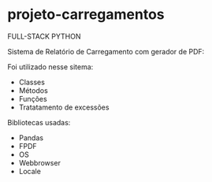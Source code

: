 # projeto-carregamentos

FULL-STACK PYTHON

Sistema de Relatório de Carregamento com gerador de PDF:

Foi utilizado nesse sitema:
- Classes
- Métodos
- Funções
- Tratatamento de excessões

Bibliotecas usadas:
- Pandas
- FPDF
- OS
- Webbrowser
- Locale

